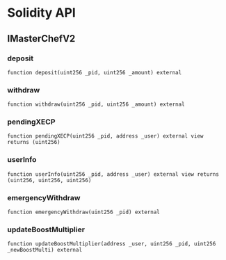 # Solidity API

## IMasterChefV2

### deposit

```solidity
function deposit(uint256 _pid, uint256 _amount) external
```

### withdraw

```solidity
function withdraw(uint256 _pid, uint256 _amount) external
```

### pendingXECP

```solidity
function pendingXECP(uint256 _pid, address _user) external view returns (uint256)
```

### userInfo

```solidity
function userInfo(uint256 _pid, address _user) external view returns (uint256, uint256, uint256)
```

### emergencyWithdraw

```solidity
function emergencyWithdraw(uint256 _pid) external
```

### updateBoostMultiplier

```solidity
function updateBoostMultiplier(address _user, uint256 _pid, uint256 _newBoostMulti) external
```

